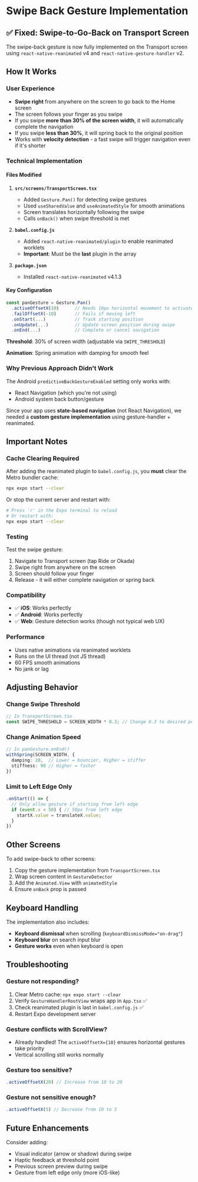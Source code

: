 # Swipe Back Gesture Implementation

## ✅ Fixed: Swipe-to-Go-Back on Transport Screen

The swipe-back gesture is now fully implemented on the Transport screen using `react-native-reanimated` v4 and `react-native-gesture-handler` v2.

## How It Works

### User Experience
- **Swipe right** from anywhere on the screen to go back to the Home screen
- The screen follows your finger as you swipe
- If you swipe **more than 30% of the screen width**, it will automatically complete the navigation
- If you swipe **less than 30%**, it will spring back to the original position
- Works with **velocity detection** - a fast swipe will trigger navigation even if it's shorter

### Technical Implementation

#### Files Modified

1. **`src/screens/TransportScreen.tsx`**
   - Added `Gesture.Pan()` for detecting swipe gestures
   - Used `useSharedValue` and `useAnimatedStyle` for smooth animations
   - Screen translates horizontally following the swipe
   - Calls `onBack()` when swipe threshold is met

2. **`babel.config.js`**
   - Added `react-native-reanimated/plugin` to enable reanimated worklets
   - **Important**: Must be the **last** plugin in the array

3. **`package.json`**
   - Installed `react-native-reanimated` v4.1.3

#### Key Configuration

```typescript
const panGesture = Gesture.Pan()
  .activeOffsetX(10)      // Needs 10px horizontal movement to activate
  .failOffsetX(-10)       // Fails if moving left
  .onStart(...)           // Track starting position
  .onUpdate(...)          // Update screen position during swipe
  .onEnd(...)             // Complete or cancel navigation
```

**Threshold**: 30% of screen width (adjustable via `SWIPE_THRESHOLD`)

**Animation**: Spring animation with damping for smooth feel

### Why Previous Approach Didn't Work

The Android `predictiveBackGestureEnabled` setting only works with:
- React Navigation (which you're not using)
- Android system back button/gesture

Since your app uses **state-based navigation** (not React Navigation), we needed a **custom gesture implementation** using gesture-handler + reanimated.

## Important Notes

### Cache Clearing Required
After adding the reanimated plugin to `babel.config.js`, you **must** clear the Metro bundler cache:

```bash
npx expo start --clear
```

Or stop the current server and restart with:
```bash
# Press 'r' in the Expo terminal to reload
# Or restart with:
npx expo start --clear
```

### Testing

Test the swipe gesture:
1. Navigate to Transport screen (tap Ride or Okada)
2. Swipe right from anywhere on the screen
3. Screen should follow your finger
4. Release - it will either complete navigation or spring back

### Compatibility

- ✅ **iOS**: Works perfectly
- ✅ **Android**: Works perfectly
- ✅ **Web**: Gesture detection works (though not typical web UX)

### Performance

- Uses native animations via reanimated worklets
- Runs on the UI thread (not JS thread)
- 60 FPS smooth animations
- No jank or lag

## Adjusting Behavior

### Change Swipe Threshold
```typescript
// In TransportScreen.tsx
const SWIPE_THRESHOLD = SCREEN_WIDTH * 0.3; // Change 0.3 to desired percentage
```

### Change Animation Speed
```typescript
// In panGesture.onEnd()
withSpring(SCREEN_WIDTH, { 
  damping: 20,  // Lower = bouncier, Higher = stiffer
  stiffness: 90 // Higher = faster
})
```

### Limit to Left Edge Only
```typescript
.onStart(() => {
  // Only allow gesture if starting from left edge
  if (event.x < 50) { // 50px from left edge
    startX.value = translateX.value;
  }
})
```

## Other Screens

To add swipe-back to other screens:
1. Copy the gesture implementation from `TransportScreen.tsx`
2. Wrap screen content in `GestureDetector`
3. Add the `Animated.View` with `animatedStyle`
4. Ensure `onBack` prop is passed

## Keyboard Handling

The implementation also includes:
- **Keyboard dismissal** when scrolling (`keyboardDismissMode="on-drag"`)
- **Keyboard blur** on search input blur
- **Gesture works** even when keyboard is open

## Troubleshooting

### Gesture not responding?
1. Clear Metro cache: `npx expo start --clear`
2. Verify `GestureHandlerRootView` wraps app in `App.tsx` ✅
3. Check reanimated plugin is last in `babel.config.js` ✅
4. Restart Expo development server

### Gesture conflicts with ScrollView?
- Already handled! The `activeOffsetX={10}` ensures horizontal gestures take priority
- Vertical scrolling still works normally

### Gesture too sensitive?
```typescript
.activeOffsetX(20) // Increase from 10 to 20
```

### Gesture not sensitive enough?
```typescript
.activeOffsetX(5) // Decrease from 10 to 5
```

## Future Enhancements

Consider adding:
- Visual indicator (arrow or shadow) during swipe
- Haptic feedback at threshold point
- Previous screen preview during swipe
- Gesture from left edge only (more iOS-like)
